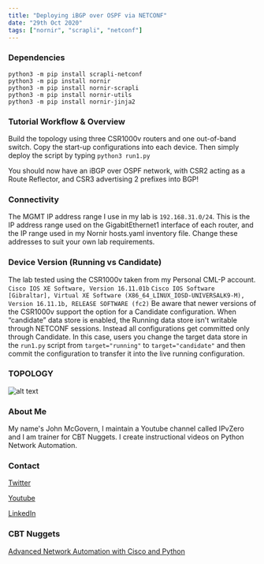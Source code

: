 ```yaml
---
title: "Deploying iBGP over OSPF via NETCONF"
date: "29th Oct 2020"
tags: ["nornir", "scrapli", "netconf"]
---
```


### Dependencies

```
python3 -m pip install scrapli-netconf
python3 -m pip install nornir
python3 -m pip install nornir-scrapli
python3 -m pip install nornir-utils
python3 -m pip install nornir-jinja2
```
### Tutorial Workflow & Overview

Build the topology using three CSR1000v routers and one out-of-band switch. Copy the start-up configurations into each device. Then simply deploy the script by typing ```python3 run1.py```

You should now have an iBGP over OSPF network, with CSR2 acting as a Route Reflector, and CSR3 advertising 2 prefixes into BGP! 

### Connectivity 
The MGMT IP address range I use in my lab is ```192.168.31.0/24```. This is the IP address range used on the GigabitEthernet1 interface of each router, and the IP range used in my Nornir hosts.yaml inventory file. Change these addresses to suit your own lab requirements.

### Device Version (Running vs Candidate)
The lab tested using the CSR1000v taken from my Personal CML-P account.
```Cisco IOS XE Software, Version 16.11.01b```
```Cisco IOS Software [Gibraltar], Virtual XE Software (X86_64_LINUX_IOSD-UNIVERSALK9-M), Version 16.11.1b, RELEASE SOFTWARE (fc2)```
Be aware that newer versions of the CSR1000v support the option for a Candidate configuration. When “candidate” data store is enabled, the Running data store isn't writable through NETCONF sessions. Instead all configurations get committed only through Candidate. In this case, users you change the target data store in the ```run1.py``` script from ```target="running"``` to ```target="candidate"``` and then commit the configuration to transfer it into the live running configuration.




### TOPOLOGY

![alt text](https://github.com/IPvZero/scrapli_netconf_BGP/blob/main/images/ibgp.png?raw=true)

### About Me
My name's John McGovern, I maintain a Youtube channel called IPvZero and I am trainer for CBT Nuggets. 
I create instructional videos on Python Network Automation.

### Contact

[Twitter](https://twitter.com/IPvZero)

[Youtube](https://youtube.com/c/IPvZero)

[LinkedIn](https://www.linkedin.com/in/ipvzero)

### CBT Nuggets 

[Advanced Network Automation with Cisco and Python](http://learn.gg/adv-net)

